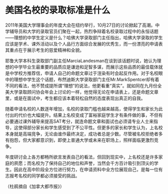 # 美国名校的录取标准是什么

2011年美国大学理事会的年度大会在纽约举行，10月27日的讨论掀起了高潮。中学辅导员和大学的录取官员们聚在一起，热烈争辩着名校录取过程中的永恒话题——理想的中学生定义是什么？哈佛大学录取部门主任指出，哈佛大学录取的学生应该是学术、课外活动以及个人品行方面综合发展的优秀生，而一份漂亮的申请表其重点在于展示考生的慈爱精神和全貌。

耶鲁大学本科生录取部门副主任MarciaLandesman在谈到该话题时说，她认为理想的中学毕业生最重要的品质应是谦逊和足智多谋，而展示这些品质的最佳载体就是中学校方推荐信，申请人自己的命题文章过于渲染有时会起反作用。对于名校眼中的理想中学生这个话题，布然迪斯大学录取部门主任Mr.MarkSpentcer却有着不同的看法，他不赞成提所谓“理想”的说法，他更看重“真实”。就如同在九月份全美大学录取顾问协会年会上讨论的一样，他觉得无论在申请表上，还是命题文章里，或是在面试中，考生都应该本着轻松自然的态度表现出真正的自我。

随着申请名校的人数逐年增加，名校的录取门槛也越来越高，使得学生和家长为此付出的代价也大幅提升。结果上名校变成了富裕家庭学生才有条件做的事，不但有必要通过课外辅导来提高SAT考分，就连命题文章和面试也必须请专业人士来指导，这使得部分家长和学生感受到了不公平性。但更多的家长和学生认为，上名校本身就是高端竞争，无论由谁作最终决定，成功者总是少数。尽管被名校拒绝者多有抱怨，但大家都意识到，即使上普通大学或未来在职场上，照样面临更激烈竞争。

年度研讨会上各方都畅所欲言发表自己的看法，但回到现实中，上名校还是许多家庭的夙愿；而名校为了保持自己的地位和声誉，当然会千方百计吸引到顶尖的学生。因此在高中阶段全方位进行努力，在申请资料中全方位展现自己，是每一位有志报考名校的同学都必须接受的挑战。

（杜鹃摘自《加拿大都市报》）